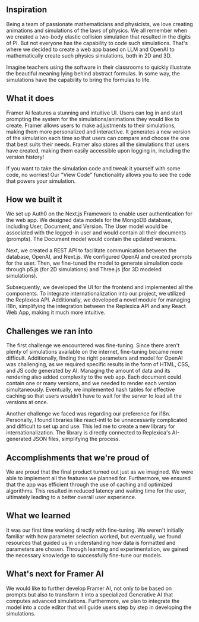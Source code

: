 ## Inspiration

Being a team of passionate mathematicians and physicists, we love creating animations and simulations of the laws of physics. We all remember when we created a two-body elastic collision simulation that resulted in the digits of PI. But not everyone has the capability to code such simulations. That's where we decided to create a web app based on LLM and OpenAI to mathematically create such physics simulations, both in 2D and 3D.

Imagine teachers using the software in their classrooms to quickly illustrate the beautiful meaning lying behind abstract formulas. In some way, the simulations have the capability to bring the formulas to life.

## What it does

Framer Ai features a stunning and intuitive UI. Users can log in and start prompting the system for the simulations/animations they would like to create. Framer allows users to make adjustments to their simulations, making them more personalized and interactive. It generates a new version of the simulation each time so that users can compare and choose the one that best suits their needs. Framer also stores all the simulations that users have created, making them easily accessible upon logging in, including the version history!

If you want to take the simulation code and tweak it yourself with some code, no worries! Our "View Code" functionality allows you to see the code that powers your simulation.

## How we built it

We set up Auth0 on the Next.js Framework to enable user authentication for the web app. We designed data models for the MongoDB database, including User, Document, and Version. The User model would be associated with the logged-in user and would contain all their documents (prompts). The Document model would contain the updated versions.

Next, we created a REST API to facilitate communication between the database, OpenAI, and Next.js. We configured OpenAI and created prompts for the user. Then, we fine-tuned the model to generate simulation code through p5.js (for 2D simulations) and Three.js (for 3D modeled simulations).

Subsequently, we developed the UI for the frontend and implemented all the components. To integrate internationalization into our project, we utilized the Replexica API. Additionally, we developed a novel module for managing i18n, simplifying the integration between the Replexica API and any React Web App, making it much more intuitive.

## Challenges we ran into

The first challenge we encountered was fine-tuning. Since there aren't plenty of simulations available on the internet, fine-tuning became more difficult. Additionally, finding the right parameters and model for OpenAI was challenging, as we required specific results in the form of HTML, CSS, and JS code generated by AI. Managing the amount of data and its rendering also added complexity to the web app. Each document could contain one or many versions, and we needed to render each version simultaneously. Eventually, we implemented hash tables for effective caching so that users wouldn't have to wait for the server to load all the versions at once.

Another challenge we faced was regarding our preference for i18n. Personally, I found libraries like react-intl to be unnecessarily complicated and difficult to set up and use. This led me to create a new library for internationalization. The library is directly connected to Replexica's AI-generated JSON files, simplifying the process.

## Accomplishments that we're proud of

We are proud that the final product turned out just as we imagined. We were able to implement all the features we planned for. Furthermore, we ensured that the app was efficient through the use of caching and optimized algorithms. This resulted in reduced latency and waiting time for the user, ultimately leading to a better overall user experience.

## What we learned

It was our first time working directly with fine-tuning. We weren't initially familiar with how parameter selection worked, but eventually, we found resources that guided us in understanding how data is formatted and parameters are chosen. Through learning and experimentation, we gained the necessary knowledge to successfully fine-tune our models.

## What's next for Framer AI

We would like to further develop Framer AI, not only to be based on prompts but also to transform it into a specialized Generative AI that computes advanced simulations. Furthermore, we plan to integrate the model into a code editor that will guide users step by step in developing the simulations.
